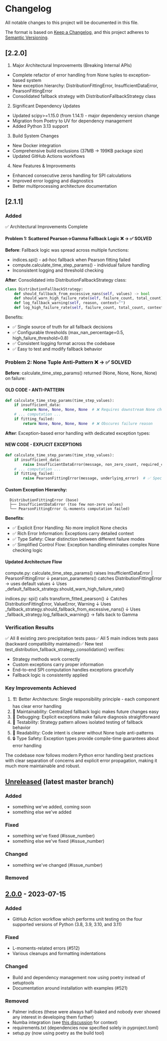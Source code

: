 # Changelog

All notable changes to this project will be documented in this file.

The format is based on [Keep a Changelog](https://keepachangelog.com/en/1.1.0/),
and this project adheres to [Semantic Versioning](https://semver.org/spec/v2.0.0.html).

## [2.2.0]

  1. Major Architectural Improvements (Breaking Internal APIs)
  - Complete refactor of error handling from None tuples to exception-based system
  - New exception hierarchy: DistributionFittingError, InsufficientDataError, PearsonFittingError
  - Consolidated fallback strategy with DistributionFallbackStrategy class

  2. Significant Dependency Updates
  - Updated scipy>=1.15.0 (from 1.14.1) - major dependency version change
  - Migration from Poetry to UV for dependency management
  - Added Python 3.13 support

  3. Build System Changes
  - New Docker integration
  - Comprehensive build exclusions (37MB → 199KB package size)
  - Updated GitHub Actions workflows

  4. New Features & Improvements
  - Enhanced consecutive zeros handling for SPI calculations
  - Improved error logging and diagnostics
  - Better multiprocessing architecture documentation

## [2.1.1]

### Added

 ✅ Architectural Improvements Complete

  #### Problem 1: Scattered Pearson→Gamma Fallback Logic ❌ → ✅ SOLVED

  __Before__: Fallback logic was spread across multiple functions:
  - indices.spi() - ad-hoc fallback when Pearson fitting failed
  - compute.calculate_time_step_params() - individual failure handling
  - Inconsistent logging and threshold checking

  __After__: Consolidated into DistributionFallbackStrategy class:
  ```python
  class DistributionFallbackStrategy:
      def should_fallback_from_excessive_nans(self, values) -> bool
      def should_warn_high_failure_rate(self, failure_count, total_count) -> bool  
      def log_fallback_warning(self, reason, context="")
      def log_high_failure_rate(self, failure_count, total_count, context="")
  ```
  Benefits:
  - ✅ Single source of truth for all fallback decisions
  - ✅ Configurable thresholds (max_nan_percentage=0.5, high_failure_threshold=0.8)
  - ✅ Consistent logging format across the codebase
  - ✅ Easy to test and modify fallback behavior

  ### Problem 2: None Tuple Anti-Pattern ❌ → ✅ SOLVED

  __Before__: calculate_time_step_params() returned (None, None, None, None) on failure:
  #### OLD CODE - ANTI-PATTERN
  ```python
  def calculate_time_step_params(time_step_values):
      if insufficient_data:
          return None, None, None, None  # ❌ Requires downstream None checks
      # ... computation ...
      if fitting_failed:
          return None, None, None, None  # ❌ Obscures failure reason
  ```
  __After__: Exception-based error handling with dedicated exception types:
  #### NEW CODE - EXPLICIT EXCEPTIONS
  ```python
  def calculate_time_step_params(time_step_values):
      if insufficient_data:
          raise InsufficientDataError(message, non_zero_count, required_count)  # ✅ Clear failure reason
      # ... computation ...
      if fitting_failed:
          raise PearsonFittingError(message, underlying_error)  # ✅ Specific error type
  ```
  #### Custom Exception Hierarchy:
```
  DistributionFittingError (base)
  ├── InsufficientDataError (too few non-zero values)
  └── PearsonFittingError (L-moments computation failed)
```
  __Benefits__:
  - ✅ Explicit Error Handling: No more implicit None checks
  - ✅ Rich Error Information: Exceptions carry detailed context
  - ✅ Type Safety: Clear distinction between different failure modes
  - ✅ Simplified Control Flow: Exception handling eliminates complex None checking logic

  #### Updated Architecture Flow

  compute.py:
  calculate_time_step_params() raises InsufficientDataError | PearsonFittingError
                  ↓
  pearson_parameters() catches DistributionFittingError → uses default values
                  ↓
  Uses _default_fallback_strategy.should_warn_high_failure_rate()

  indices.py:
  spi() calls transform_fitted_pearson()
                  ↓
  Catches DistributionFittingError, ValueError, Warning
                  ↓
  Uses _fallback_strategy.should_fallback_from_excessive_nans()
                  ↓
  Uses _fallback_strategy.log_fallback_warning() → falls back to Gamma

  ### Verification Results

  ✅ All 8 existing zero precipitation tests pass✅ All 5 main indices tests pass (backward compatibility maintained)✅ New test 
  test_distribution_fallback_strategy_consolidation() verifies:
  - Strategy methods work correctly
  - Custom exceptions carry proper information
  - End-to-end SPI computation handles exceptions gracefully
  - Fallback logic is consistently applied

  ### Key Improvements Achieved

  1. 🏗️ Better Architecture: Single responsibility principle - each component has clear error handling
  2. 🔧 Maintainability: Centralized fallback logic makes future changes easy
  3. 🐛 Debugging: Explicit exceptions make failure diagnosis straightforward
  4. 🧪 Testability: Strategy pattern allows isolated testing of fallback behavior
  5. 📖 Readability: Code intent is clearer without None tuple anti-patterns
  6. 🔒 Type Safety: Exception types provide compile-time guarantees about error handling

  The codebase now follows modern Python error handling best practices with clear separation of concerns and explicit error propagation, making it much more maintainable
  and robust.



## [Unreleased] (latest master branch)

### Added

- something we've added, coming soon
- something else we've added

### Fixed

- something we've fixed (#issue_number)
- something else we've fixed (#issue_number)

### Changed

- something we've changed (#issue_number)

### Removed

## [2.0.0] - 2023-07-15

### Added

- GitHub Action workflow which performs unit testing on the four supported versions of Python (3.8, 3.9, 3.10, and 3.11)

### Fixed

- L-moments-related errors (#512)
- Various cleanups and formatting indentations

### Changed

- Build and dependency management now using poetry instead of setuptools
- Documentation around installation with examples (#521) 

### Removed

- Palmer indices (these were always half-baked and nobody ever showed any interest in developing them further)
- Numba integration (see [this discussion](https://github.com/monocongo/climate_indices/discussions/502#discussioncomment-6377732)
  for context)
- requirements.txt (dependencies now specified solely in pyproject.toml)
- setup.py (now using poetry as the build tool)

[unreleased]: https://github.com/monocongo/climate_indices/compare/v2.0.0...HEAD
[2.0.0]: https://github.com/monocongo/climate_indices/releases/tag/v2.0.0